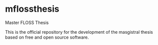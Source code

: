 mflossthesis
============

Master FLOSS Thesis

This is the official repository for the development of the masgistral thesis based on free and open source software.

